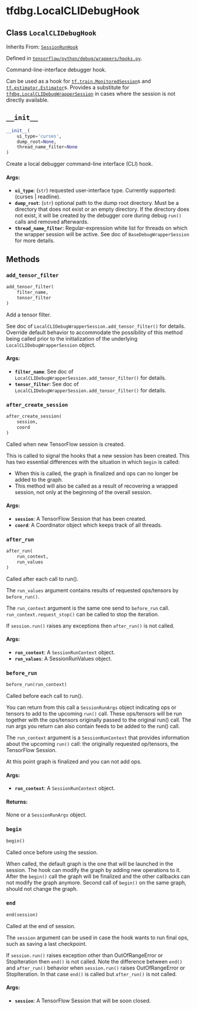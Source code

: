 <div itemscope itemtype="http://developers.google.com/ReferenceObject">
<meta itemprop="name" content="tfdbg.LocalCLIDebugHook" />
<meta itemprop="path" content="Stable" />
<meta itemprop="property" content="__init__"/>
<meta itemprop="property" content="add_tensor_filter"/>
<meta itemprop="property" content="after_create_session"/>
<meta itemprop="property" content="after_run"/>
<meta itemprop="property" content="before_run"/>
<meta itemprop="property" content="begin"/>
<meta itemprop="property" content="end"/>
</div>

# tfdbg.LocalCLIDebugHook

## Class `LocalCLIDebugHook`

Inherits From: [`SessionRunHook`](../tf/train/SessionRunHook.md)



Defined in [`tensorflow/python/debug/wrappers/hooks.py`](https://www.tensorflow.org/code/tensorflow/python/debug/wrappers/hooks.py).

Command-line-interface debugger hook.

Can be used as a hook for <a href="../tf/train/MonitoredSession.md"><code>tf.train.MonitoredSession</code></a>s and
<a href="../tf/estimator/Estimator.md"><code>tf.estimator.Estimator</code></a>s. Provides a substitute for
<a href="../tfdbg/LocalCLIDebugWrapperSession.md"><code>tfdbg.LocalCLIDebugWrapperSession</code></a> in cases where the session is not directly
available.

<h2 id="__init__"><code>__init__</code></h2>

``` python
__init__(
    ui_type='curses',
    dump_root=None,
    thread_name_filter=None
)
```

Create a local debugger command-line interface (CLI) hook.

#### Args:

* <b>`ui_type`</b>: (`str`) requested user-interface type. Currently supported:
    (curses | readline).
* <b>`dump_root`</b>: (`str`) optional path to the dump root directory. Must be a
    directory that does not exist or an empty directory. If the directory
    does not exist, it will be created by the debugger core during debug
    `run()` calls and removed afterwards.
* <b>`thread_name_filter`</b>: Regular-expression white list for threads on which the
    wrapper session will be active. See doc of `BaseDebugWrapperSession` for
    more details.



## Methods

<h3 id="add_tensor_filter"><code>add_tensor_filter</code></h3>

``` python
add_tensor_filter(
    filter_name,
    tensor_filter
)
```

Add a tensor filter.

See doc of `LocalCLIDebugWrapperSession.add_tensor_filter()` for details.
Override default behavior to accommodate the possibility of this method
being
called prior to the initialization of the underlying
`LocalCLIDebugWrapperSession` object.

#### Args:

* <b>`filter_name`</b>: See doc of `LocalCLIDebugWrapperSession.add_tensor_filter()`
    for details.
* <b>`tensor_filter`</b>: See doc of
    `LocalCLIDebugWrapperSession.add_tensor_filter()` for details.

<h3 id="after_create_session"><code>after_create_session</code></h3>

``` python
after_create_session(
    session,
    coord
)
```

Called when new TensorFlow session is created.

This is called to signal the hooks that a new session has been created. This
has two essential differences with the situation in which `begin` is called:

* When this is called, the graph is finalized and ops can no longer be added
    to the graph.
* This method will also be called as a result of recovering a wrapped
    session, not only at the beginning of the overall session.

#### Args:

* <b>`session`</b>: A TensorFlow Session that has been created.
* <b>`coord`</b>: A Coordinator object which keeps track of all threads.

<h3 id="after_run"><code>after_run</code></h3>

``` python
after_run(
    run_context,
    run_values
)
```

Called after each call to run().

The `run_values` argument contains results of requested ops/tensors by
`before_run()`.

The `run_context` argument is the same one send to `before_run` call.
`run_context.request_stop()` can be called to stop the iteration.

If `session.run()` raises any exceptions then `after_run()` is not called.

#### Args:

* <b>`run_context`</b>: A `SessionRunContext` object.
* <b>`run_values`</b>: A SessionRunValues object.

<h3 id="before_run"><code>before_run</code></h3>

``` python
before_run(run_context)
```

Called before each call to run().

You can return from this call a `SessionRunArgs` object indicating ops or
tensors to add to the upcoming `run()` call.  These ops/tensors will be run
together with the ops/tensors originally passed to the original run() call.
The run args you return can also contain feeds to be added to the run()
call.

The `run_context` argument is a `SessionRunContext` that provides
information about the upcoming `run()` call: the originally requested
op/tensors, the TensorFlow Session.

At this point graph is finalized and you can not add ops.

#### Args:

* <b>`run_context`</b>: A `SessionRunContext` object.


#### Returns:

None or a `SessionRunArgs` object.

<h3 id="begin"><code>begin</code></h3>

``` python
begin()
```

Called once before using the session.

When called, the default graph is the one that will be launched in the
session.  The hook can modify the graph by adding new operations to it.
After the `begin()` call the graph will be finalized and the other callbacks
can not modify the graph anymore. Second call of `begin()` on the same
graph, should not change the graph.

<h3 id="end"><code>end</code></h3>

``` python
end(session)
```

Called at the end of session.

The `session` argument can be used in case the hook wants to run final ops,
such as saving a last checkpoint.

If `session.run()` raises exception other than OutOfRangeError or
StopIteration then `end()` is not called.
Note the difference between `end()` and `after_run()` behavior when
`session.run()` raises OutOfRangeError or StopIteration. In that case
`end()` is called but `after_run()` is not called.

#### Args:

* <b>`session`</b>: A TensorFlow Session that will be soon closed.



